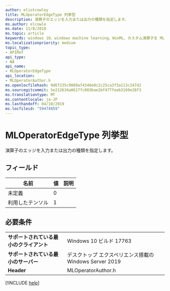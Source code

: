```yaml
---
author: eliotcowley
title: MLOperatorEdgeType 列挙型
description: 演算子のエッジを入力または出力の種類を指定します。
ms.author: elcowle
ms.date: 11/8/2018
ms.topic: article
keywords: windows 10、windows machine learning、WinML、カスタム演算子を MLOperatorEdgeType
ms.localizationpriority: medium
topic_type:
- APIRef
api_type:
- NA
api_name:
- MLOperatorEdgeType
api_location:
- MLOperatorAuthor.h
ms.openlocfilehash: 9d6f235c9089af4346e0c2c25ca3f3a113c247d2
ms.sourcegitcommit: 5e212634a0617fc003bae2bf477feab3169e28f3
ms.translationtype: MT
ms.contentlocale: ja-JP
ms.lasthandoff: 04/10/2019
ms.locfileid: "59474859"
---
```

# <a name="mloperatoredgetype-enum"></a>MLOperatorEdgeType 列挙型

演算子のエッジを入力または出力の種類を指定します。

## <a name="fields"></a>フィールド

| 名前      | 値 | 説明 |
|-----------|-------|-------------|
| 未定義 | 0     |             |
| 利用したテンソル    | 1     |             |

## <a name="requirements"></a>必要条件

| | |
|-|-|
| **サポートされている最小のクライアント** | Windows 10 ビルド 17763 |
| **サポートされている最小のサーバー** | デスクトップ エクスペリエンス搭載の Windows Server 2019 |
| **Header** | MLOperatorAuthor.h |

[!INCLUDE [help](../includes/get-help.md)]
